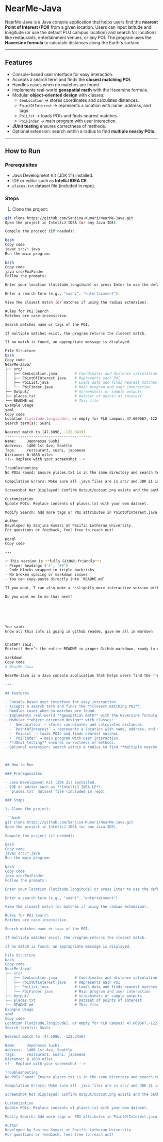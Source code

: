 # NearMe-Java

NearMe-Java is a Java console application that helps users find the **nearest Point of Interest (POI)** from a given location. Users can input latitude and longitude (or use the default PLU campus location) and search for locations like restaurants, entertainment venues, or any POI. The program uses the **Haversine formula** to calculate distances along the Earth's surface.

---

## Features

- Console-based user interface for easy interaction.  
- Accepts a search term and finds the **closest matching POI**.  
- Handles cases when no matches are found.  
- Implements real-world **geospatial math** with the Haversine formula.  
- Modular **object-oriented design** with classes:
  - `GeoLocation` → stores coordinates and calculates distances.  
  - `PointOfInterest` → represents a location with name, address, and tags.  
  - `PoiList` → loads POIs and finds nearest matches.  
  - `PoiFinder` → main program with user interaction.  
- **JUnit testing** ensures correctness of methods.  
- Optional extension: search within a radius to find **multiple nearby POIs**.

---

## How to Run

### Prerequisites

- Java Development Kit (JDK 21) installed.  
- IDE or editor such as **IntelliJ IDEA CE**.  
- `places.txt` dataset file (included in repo).  

### Steps

  1. Clone the project:

```bash
git clone https://github.com/Sanjina-Kumari/NearMe-Java.git
Open the project in IntelliJ IDEA (or any Java IDE).

Compile the project (if needed):

bash
Copy code
javac src/*.java
Run the main program:

bash
Copy code
java src/PoiFinder
Follow the prompts:

Enter your location (latitude,longitude) or press Enter to use the default PLU campus.

Enter a search term (e.g., "sushi", "entertainment").

View the closest match (or matches if using the radius extension).

Rules for POI Search
Matches are case-insensitive.

Search matches name or tags of the POI.

If multiple matches exist, the program returns the closest match.

If no match is found, an appropriate message is displayed.

File Structure
bash
Copy code
NearMe-Java/
├── src/
│   ├── GeoLocation.java        # Coordinates and distance calculation
│   ├── PointOfInterest.java    # Represents each POI
│   ├── PoiList.java            # Loads data and finds nearest matches
│   └── PoiFinder.java          # Main program and user interaction
├── Output/                     # Screenshots or sample outputs
├── places.txt                  # Dataset of points of interest
└── README.md                   # This file
Example Usage
yaml
Copy code
Location [latitude,longitude], or empty for PLU campus: 47.609567,-122.34185
Search term(s): Sushi

Nearest match to [47.6096, -122.3419]
----------------------------------------
Name:     Japonessa Sushi
Address:  1400 1st Ave, Seattle
Tags:     restaurant, sushi, japanese
Distance: 0.1688 miles
<!-- Replace with your screenshot -->

Troubleshooting
No POIs Found: Ensure places.txt is in the same directory and search terms are valid.

Compilation Errors: Make sure all .java files are in src/ and JDK 21 is installed.

Screenshot Not Displayed: Confirm Output/output.png exists and the path is correct.

Customization
Update POIs: Replace contents of places.txt with your own dataset.

Modify Search: Add more tags or POI attributes in PointOfInterest.java.

Author
Developed by Sanjina Kumari at Pacific Lutheran University.
For questions or feedback, feel free to reach out!

pgsql
Copy code

---

✅ This version is **fully GitHub-friendly**:  
- Proper headings (`#`, `##`)  
- Code blocks wrapped in triple backticks  
- No broken spacing or markdown issues  
- You can copy-paste directly into `README.md`  

If you want, I can also make a **slightly more interactive version with a table of contents and links to sections** like professional repos have.  

Do you want me to do that next?






You said:
know all this info is going in github readme, give me all in mardown


ChatGPT said:
Perfect! Here’s the entire README in proper GitHub markdown, ready to copy-paste into your README.md. I’ve formatted everything — headings, code blocks, file structure, screenshots, lists — so it works perfectly on GitHub.

markdown
Copy code
# NearMe-Java

NearMe-Java is a Java console application that helps users find the **nearest Point of Interest (POI)** from a given location. Users can input latitude and longitude (or use the default PLU campus location) and search for locations like restaurants, entertainment venues, or any POI. The program uses the **Haversine formula** to calculate distances along the Earth's surface.

---

## Features

- Console-based user interface for easy interaction.  
- Accepts a search term and finds the **closest matching POI**.  
- Handles cases when no matches are found.  
- Implements real-world **geospatial math** with the Haversine formula.  
- Modular **object-oriented design** with classes:
  - `GeoLocation` → stores coordinates and calculates distances.  
  - `PointOfInterest` → represents a location with name, address, and tags.  
  - `PoiList` → loads POIs and finds nearest matches.  
  - `PoiFinder` → main program with user interaction.  
- **JUnit testing** ensures correctness of methods.  
- Optional extension: search within a radius to find **multiple nearby POIs**.

---

## How to Run

### Prerequisites

- Java Development Kit (JDK 21) installed.  
- IDE or editor such as **IntelliJ IDEA CE**.  
- `places.txt` dataset file (included in repo).  

### Steps

1. Clone the project:

```bash
git clone https://github.com/Sanjina-Kumari/NearMe-Java.git
Open the project in IntelliJ IDEA (or any Java IDE).

Compile the project (if needed):

bash
Copy code
javac src/*.java
Run the main program:

bash
Copy code
java src/PoiFinder
Follow the prompts:

Enter your location (latitude,longitude) or press Enter to use the default PLU campus.

Enter a search term (e.g., "sushi", "entertainment").

View the closest match (or matches if using the radius extension).

Rules for POI Search
Matches are case-insensitive.

Search matches name or tags of the POI.

If multiple matches exist, the program returns the closest match.

If no match is found, an appropriate message is displayed.

File Structure
bash
Copy code
NearMe-Java/
├── src/
│   ├── GeoLocation.java        # Coordinates and distance calculation
│   ├── PointOfInterest.java    # Represents each POI
│   ├── PoiList.java            # Loads data and finds nearest matches
│   └── PoiFinder.java          # Main program and user interaction
├── Output/                     # Screenshots or sample outputs
├── places.txt                  # Dataset of points of interest
└── README.md                   # This file
Example Usage
yaml
Copy code
Location [latitude,longitude], or empty for PLU campus: 47.609567,-122.34185
Search term(s): Sushi

Nearest match to [47.6096, -122.3419]
----------------------------------------
Name:     Japonessa Sushi
Address:  1400 1st Ave, Seattle
Tags:     restaurant, sushi, japanese
Distance: 0.1688 miles
<!-- Replace with your screenshot -->

Troubleshooting
No POIs Found: Ensure places.txt is in the same directory and search terms are valid.

Compilation Errors: Make sure all .java files are in src/ and JDK 21 is installed.

Screenshot Not Displayed: Confirm Output/output.png exists and the path is correct.

Customization
Update POIs: Replace contents of places.txt with your own dataset.

Modify Search: Add more tags or POI attributes in PointOfInterest.java.

Author
Developed by Sanjina Kumari at Pacific Lutheran University.
For questions or feedback, feel free to reach out!
